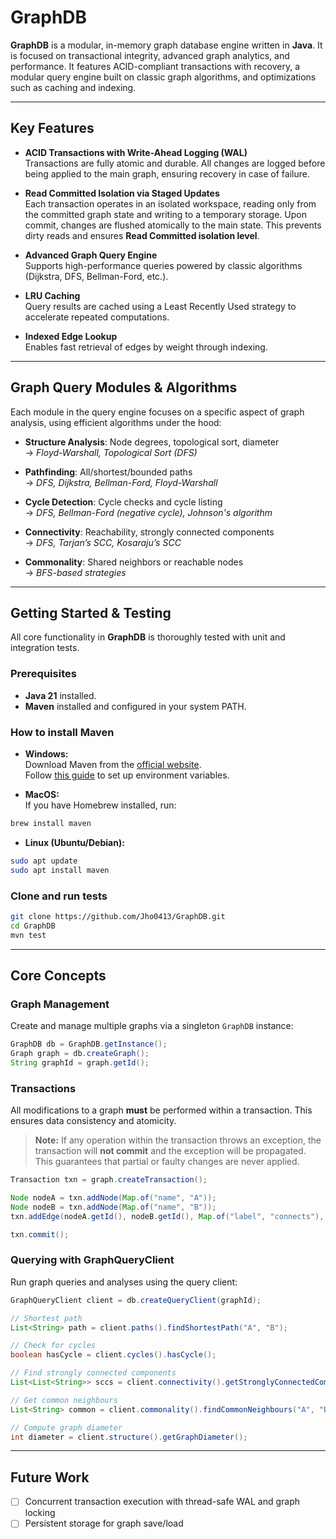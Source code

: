 # GraphDB

**GraphDB** is a modular, in-memory graph database engine written in **Java**. It is focused on transactional integrity, advanced graph analytics, and performance. It features ACID-compliant transactions with recovery, a modular query engine built on classic graph algorithms, and optimizations such as caching and indexing.

---

## Key Features

- **ACID Transactions with Write-Ahead Logging (WAL)**  
Transactions are fully atomic and durable. All changes are logged before being applied to the main graph, ensuring recovery in case of failure.

- **Read Committed Isolation via Staged Updates**  
Each transaction operates in an isolated workspace, reading only from the committed graph state and writing to a temporary storage. Upon commit, changes are flushed atomically to the main state. This prevents dirty reads and ensures **Read Committed isolation level**.

- **Advanced Graph Query Engine**  
Supports high-performance queries powered by classic algorithms (Dijkstra, DFS, Bellman-Ford, etc.).

- **LRU Caching**  
Query results are cached using a Least Recently Used strategy to accelerate repeated computations.

- **Indexed Edge Lookup**  
Enables fast retrieval of edges by weight through indexing.

---

## Graph Query Modules & Algorithms

Each module in the query engine focuses on a specific aspect of graph analysis, using efficient algorithms under the hood:

- **Structure Analysis**: Node degrees, topological sort, diameter  
  → *Floyd-Warshall, Topological Sort (DFS)*

- **Pathfinding**: All/shortest/bounded paths  
  → *DFS, Dijkstra, Bellman-Ford, Floyd-Warshall*

- **Cycle Detection**: Cycle checks and cycle listing  
  → *DFS, Bellman-Ford (negative cycle), Johnson's algorithm*

- **Connectivity**: Reachability, strongly connected components  
  → *DFS, Tarjan’s SCC, Kosaraju’s SCC*

- **Commonality**: Shared neighbors or reachable nodes  
  → *BFS-based strategies*

---

## Getting Started & Testing
All core functionality in **GraphDB** is thoroughly tested with unit and integration tests.

### Prerequisites
- **Java 21** installed.  
- **Maven** installed and configured in your system PATH.

### How to install Maven
- **Windows:**  
Download Maven from the [official website](https://maven.apache.org/download.cgi).  
Follow [this guide](https://maven.apache.org/install.html#windows) to set up environment variables.

- **MacOS:**  
If you have Homebrew installed, run:  
```bash
brew install maven
```

- **Linux (Ubuntu/Debian):**
```bash
sudo apt update
sudo apt install maven
```

### Clone and run tests
```bash
git clone https://github.com/Jho0413/GraphDB.git
cd GraphDB
mvn test
```

---

## Core Concepts

### Graph Management
Create and manage multiple graphs via a singleton `GraphDB` instance:

```java
GraphDB db = GraphDB.getInstance();
Graph graph = db.createGraph();
String graphId = graph.getId();
```

### Transactions
All modifications to a graph **must** be performed within a transaction. This ensures data consistency and atomicity.

> **Note:** If any operation within the transaction throws an exception, the transaction will **not commit** and the exception will be propagated. This guarantees that partial or faulty changes are never applied.

```java
Transaction txn = graph.createTransaction();

Node nodeA = txn.addNode(Map.of("name", "A"));
Node nodeB = txn.addNode(Map.of("name", "B"));
txn.addEdge(nodeA.getId(), nodeB.getId(), Map.of("label", "connects"), 1.0);

txn.commit();
```

### Querying with GraphQueryClient
Run graph queries and analyses using the query client:

```java
GraphQueryClient client = db.createQueryClient(graphId);

// Shortest path
List<String> path = client.paths().findShortestPath("A", "B");

// Check for cycles
boolean hasCycle = client.cycles().hasCycle();

// Find strongly connected components
List<List<String>> sccs = client.connectivity().getStronglyConnectedComponents();

// Get common neighbours
List<String> common = client.commonality().findCommonNeighbours("A", "B");

// Compute graph diameter
int diameter = client.structure().getGraphDiameter();
```

---

## Future Work
- [ ] Concurrent transaction execution with thread-safe WAL and graph locking
- [ ] Persistent storage for graph save/load
